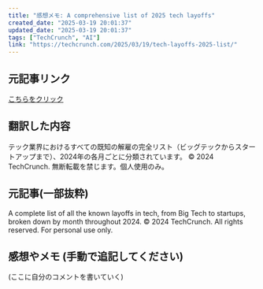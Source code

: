 ```yaml
---
title: "感想メモ: A comprehensive list of 2025 tech layoffs"
created_date: "2025-03-19 20:01:37"
updated_date: "2025-03-19 20:01:37"
tags: ["TechCrunch", "AI"]
link: "https://techcrunch.com/2025/03/19/tech-layoffs-2025-list/"
---
```

## 元記事リンク
[こちらをクリック](https://techcrunch.com/2025/03/19/tech-layoffs-2025-list/)

## 翻訳した内容
テック業界におけるすべての既知の解雇の完全リスト（ビッグテックからスタートアップまで）、2024年の各月ごとに分類されています。
© 2024 TechCrunch. 無断転載を禁じます。個人使用のみ。

## 元記事(一部抜粋)
A complete list of all the known layoffs in tech, from Big Tech to startups, broken down by month throughout 2024.
© 2024 TechCrunch. All rights reserved. For personal use only.

## 感想やメモ (手動で追記してください)
(ここに自分のコメントを書いていく)
